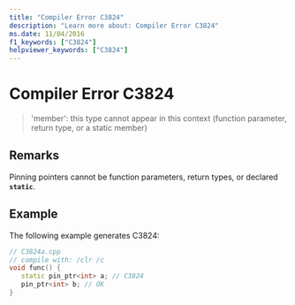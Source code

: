 ```yaml
---
title: "Compiler Error C3824"
description: "Learn more about: Compiler Error C3824"
ms.date: 11/04/2016
f1_keywords: ["C3824"]
helpviewer_keywords: ["C3824"]
---
```

# Compiler Error C3824

> 'member': this type cannot appear in this context (function parameter, return type, or a static member)

## Remarks

Pinning pointers cannot be function parameters, return types, or declared **`static`**.

## Example

The following example generates C3824:

```cpp
// C3824a.cpp
// compile with: /clr /c
void func() {
   static pin_ptr<int> a; // C3824
   pin_ptr<int> b; // OK
}
```
